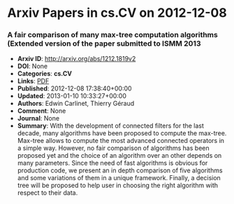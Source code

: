 # Arxiv Papers in cs.CV on 2012-12-08
### A fair comparison of many max-tree computation algorithms (Extended version of the paper submitted to ISMM 2013
- **Arxiv ID**: http://arxiv.org/abs/1212.1819v2
- **DOI**: None
- **Categories**: **cs.CV**
- **Links**: [PDF](http://arxiv.org/pdf/1212.1819v2)
- **Published**: 2012-12-08 17:38:40+00:00
- **Updated**: 2013-01-10 10:33:27+00:00
- **Authors**: Edwin Carlinet, Thierry Géraud
- **Comment**: None
- **Journal**: None
- **Summary**: With the development of connected filters for the last decade, many algorithms have been proposed to compute the max-tree. Max-tree allows to compute the most advanced connected operators in a simple way. However, no fair comparison of algorithms has been proposed yet and the choice of an algorithm over an other depends on many parameters. Since the need of fast algorithms is obvious for production code, we present an in depth comparison of five algorithms and some variations of them in a unique framework. Finally, a decision tree will be proposed to help user in choosing the right algorithm with respect to their data.



